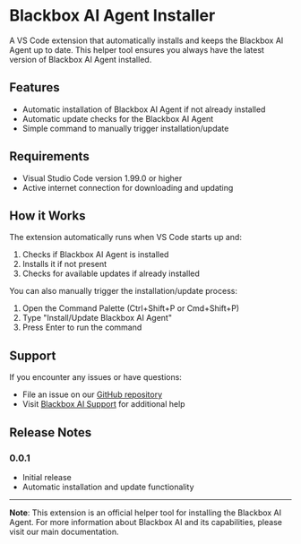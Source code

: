 # Blackbox AI Agent Installer

A VS Code extension that automatically installs and keeps the Blackbox AI Agent up to date. This helper tool ensures you always have the latest version of Blackbox AI Agent installed.

## Features

- Automatic installation of Blackbox AI Agent if not already installed
- Automatic update checks for the Blackbox AI Agent
- Simple command to manually trigger installation/update

## Requirements

- Visual Studio Code version 1.99.0 or higher
- Active internet connection for downloading and updating

## How it Works

The extension automatically runs when VS Code starts up and:
1. Checks if Blackbox AI Agent is installed
2. Installs it if not present
3. Checks for available updates if already installed

You can also manually trigger the installation/update process:
1. Open the Command Palette (Ctrl+Shift+P or Cmd+Shift+P)
2. Type "Install/Update Blackbox AI Agent"
3. Press Enter to run the command

## Support

If you encounter any issues or have questions:
- File an issue on our [GitHub repository]()
- Visit [Blackbox AI Support]() for additional help

## Release Notes

### 0.0.1
- Initial release
- Automatic installation and update functionality

---

**Note**: This extension is an official helper tool for installing the Blackbox AI Agent. For more information about Blackbox AI and its capabilities, please visit our main documentation.

